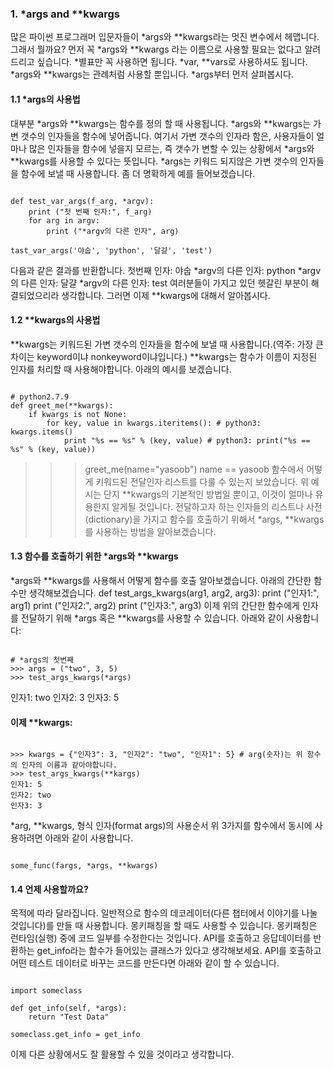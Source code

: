 ### 1. *args and **kwargs
많은 파이썬 프로그래머 입문자들이 *args와 **kwargs라는 멋진 변수에서 헤맵니다. 그래서 뭘까요? 먼저 꼭 *args와 **kwargs 라는 이름으로 사용할 필요는 없다고 알려드리고 싶습니다. *별표만 꼭 사용하면 됩니다. *var, **vars로 사용하셔도 됩니다. *args와 **kwargs는 관례처럼 사용할 뿐입니다. *args부터 먼저 살펴봅시다.

#### 1.1 *args의 사용법
대부분 *args와 **kwargs는 함수를 정의 할 때 사용됩니다. *args와 **kwargs는 가변 갯수의 인자들을 함수에 넣어줍니다. 여기서 가변 갯수의 인자라 함은, 사용자들이 얼마나 많은 인자들을 함수에 넣을지 모르는, 즉 갯수가 변할 수 있는 상황에서 *args와 **kwargs를 사용할 수 있다는 뜻입니다.
*args는 키워드 되지않은 가변 갯수의 인자들을 함수에 보낼 때 사용합니다. 좀 더 명확하게 예를 들어보겠습니다.
<pre><code>
def test_var_args(f_arg, *argv):
    print ("첫 번째 인자:", f_arg)
    for arg in argv:
        print ("*argv의 다른 인자", arg)

tast_var_args('야숩', 'python', '달걀', 'test')
</code></pre>
다음과 같은 결과를 반환합니다.
첫번째 인자: 야숩
*argv의 다른 인자: python
*argv의 다른 인자: 달걀
*argv의 다른 인자: test
여러분들이 가지고 있던 헷갈린 부분이 해결되었으리라 생각합니다. 그러면 이제 **kwargs에 대해서 알아봅시다.

#### 1.2 **kwargs의 사용법
**kwargs는 키워드된 가변 갯수의 인자들을 함수에 보낼 때 사용합니다.(역주: 가장 큰 차이는 keyword이냐 nonkeyword이냐입니다.) **kwargs는 함수가 이름이 지정된 인자를 처리할 때 사용해야합니다. 아래의 예시를 보겠습니다.

<pre><code>
# python2.7.9
def greet_me(**kwargs):
    if kwargs is not None:
        for key, value in kwargs.iteritems(): # python3: kwargs.items()
            print "%s == %s" % (key, value) # python3: print("%s == %s" % (key, value))
</code></pre>
>>> greet_me(name="yasoob")
name == yasoob
함수에서 어떻게 키워드된 전달인자 리스트를 다룰 수 있는지 보았습니다. 위 예시는 단지 **kwargs의 기본적인 방법일 뿐이고, 이것이 얼마나 유용한지 알게될 것입니다. 전달하고자 하는 인자들의 리스트나 사전(dictionary)을 가지고 함수를 호출하기 위해서 *args, **kwargs를 사용하는 방법을 알아보겠습니다.

#### 1.3 함수를 호출하기 위한 *args와 **kwargs
*args와 **kwargs를 사용해서 어떻게 함수를 호출 알아보겠습니다. 아래의 간단한 함수만 생각해보겠습니다.
def test_args_kwargs(arg1, arg2, arg3):
        print ("인자1:", arg1)
        print ("인자2:", arg2)
        print ("인자3:", arg3)
이제 위의 간단한 함수에게 인자를 전달하기 위해 *args 혹은 **kwargs를 사용할 수 있습니다. 아래와 같이 사용합니다:
<pre><code>
# *args의 첫번째
>>> args = ("two", 3, 5)
>>> test_args_kwargs(*args)
</code></pre>

인자1: two
인자2: 3
인자3: 5

#### 이제 **kwargs:
<pre><code>
>>> kwargs = {"인자3": 3, "인자2": "two", "인자1": 5} # arg(숫자)는 위 함수의 인자의 이름과 같아야합니다.
>>> test_args_kwargs(**kargs)
인자1: 5
인자2: two
인자3: 3
</code></pre>
*arg, **kwargs, 형식 인자(format args)의 사용순서
위 3가지를 함수에서 동시에 사용하려면 아래와 같이 사용합니다.
<pre><code>
some_func(fargs, *args, **kwargs)
</code></pre>


#### 1.4 언제 사용할까요?

목적에 따라 달라집니다. 일반적으로 함수의 데코레이터(다른 챕터에서 이야기를 나눌 것입니다)를 만들 때 사용합니다. 몽키패칭을 할 때도 사용할 수 있습니다. 몽키패칭은 런타임(실행) 중에 코드 일부를 수정한다는 것입니다. API를 호출하고 응답데이터를 반환하는 get_info라는 함수가 들어있는 클래스가 있다고 생각해보세요. API를 호출하고 어떤 테스트 데이터로 바꾸는 코드를 만든다면 아래와 같이 할 수 있습니다.
<pre><code>
import someclass

def get_info(self, *args):
    return "Test Data"

someclass.get_info = get_info
</code></pre>
이제 다른 상황에서도 잘 활용할 수 있을 것이라고 생각합니다.
